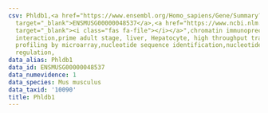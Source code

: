 ```yaml
---
csv: Phldb1,<a href="https://www.ensembl.org/Homo_sapiens/Gene/Summary?db=core;g=ENSMUSG00000048537"
  target="_blank">ENSMUSG00000048537</a>,<a href="https://www.ncbi.nlm.nih.gov/pubmed/23834426"
  target="_blank"><i class="fas fa-file"></i></a>",chromatin immunoprecipitation assay,direct
  interaction,prime adult stage, liver, Hepatocyte, high throughput transcription
  profiling by microarray,nucleotide sequence identification,nucleotide sequence identification,transcriptional
  regulation,
data_alias: Phldb1
data_id: ENSMUSG00000048537
data_numevidence: 1
data_species: Mus musculus
data_taxid: '10090'
title: Phldb1
---
```


